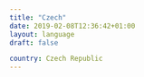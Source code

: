 ```yaml
---
title: "Czech"
date: 2019-02-08T12:36:42+01:00
layout: language
draft: false

country: Czech Republic
---
```


